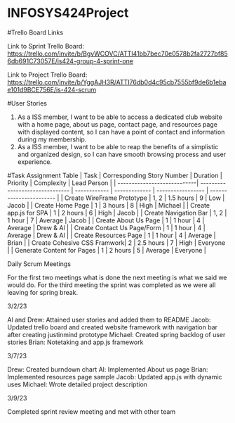 ﻿# INFOSYS424Project

#Trello Board Links

Link to Sprint Trello Board: https://trello.com/invite/b/BgvWCOVC/ATTI41bb7bec70e0578b2fa2727bf856db691C73057E/is424-group-4-sprint-one

Link to Project Trello Board: https://trello.com/invite/b/YggAJH3R/ATTI76db0d4c95cb7555bf9de6b1ebae101d9BCE756E/is-424-scrum

#User Stories
1. As a ISS member, I want to be able to access a dedicated club website with a home page, about us page, contact page, and resources page with displayed content, so I can have a point of contact and information during my membership.
2. As a ISS member, I want to be able to reap the benefits of a simplistic and organized design, so I can have smooth browsing process and user experience.

#Task Assignment Table
| Task                        | Corresponding Story Number      | Duration     | Priority      | Complexity        | Lead Person             |
| ----------------------------| ------------------------------- | ------------ | ------------- | ----------------- | ----------------------- |
| Create WireFrame Prototype  | 1, 2                            | 1.5 hours    | 9             | Low               | Jacob                   |
| Create Home Page            | 1                               | 3 hours      | 8             | High              | Michael                 |
| Create app.js for SPA       | 1                               | 2 hours      | 6             | High              | Jacob                   |
| Create Navigation Bar       | 1, 2                            | 1 hour       | 7             | Average           | Jacob                   |
| Create About Us Page        | 1                               | 1 hour       | 4             | Average           | Drew & Al               |
| Create Contact Us Page/Form | 1                               | 1 hour       | 4             | Average           | Drew & Al               |
| Create Resources Page       | 1                               | 1 hour       | 4             | Average           | Brian                   |
| Create Cohesive CSS Framwork| 2                               | 2.5 hours    | 7             | High              | Everyone                |
| Generate Content for Pages  | 1                               | 2 hours      | 5             | Average           | Everyone                |

Daily Scrum Meetings

For the first two meetings what is done the next meeting is what we said we would do. For the third meeting the sprint was completed as we were all leaving for spring break.

3/2/23

Al and Drew: Attained user stories and added them to README
Jacob: Updated trello board and created website framework with navigation bar after creating justinmind prototype
Michael: Created spring backlog of user stories
Brian: Notetaking and app.js framework

3/7/23

Drew: Created burndown chart
Al: Implemented About us page
Brian: Implemented resources page sample
Jacob: Updated app.js with dynamic uses
Michael: Wrote detailed project description


3/9/23

Completed sprint review meeting and met with other team